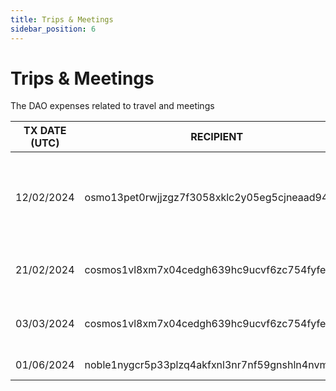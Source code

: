 ```yaml
---
title: Trips & Meetings
sidebar_position: 6
---
```


# Trips & Meetings

The DAO expenses related to travel and meetings

| TX DATE (UTC) | RECIPIENT                                 | AMOUNT | DESCRIPTION | TX DETAILS
|---------------|-------------------------------------------|--------|-------------|-----------
| 12/02/2024 | osmo13pet0rwjjzgz7f3058xklc2y05eg5cjneaad94 | 7,365 OSMO | London & Denver meeting: 5x flights, hotel nights, trains, uber and sundries  | [🔎](https://www.mintscan.io/osmosis/txs/A87750B8DC5F5339471FEB3E3182FA25BCEEBC4F7A6B986837B460E73BB16D8D?height=13758124)
| 21/02/2024 | cosmos1vl8xm7x04cedgh639hc9ucvf6zc754fyfewhef | 125.280461 ATOM | Additional costs for Denver meeting  | [🔎](https://www.mintscan.io/cosmos/txs/A1A75AD7B4D20508E7B4F80126D3EED82D736758C04955FD7C03A52D86ACA64B?height=19253496)
| 03/03/2024 | cosmos1vl8xm7x04cedgh639hc9ucvf6zc754fyfewhef | 45.797698 ATOM | Additional flight for Denver meeting  | [🔎](https://www.mintscan.io/cosmos/txs/AF9D1FE239173D75A30A61DEDE48DFB58294D0DF0C0269FC1E4B7588A7A65EFD?height=19406723)
| 01/06/2024 | noble1nygcr5p33plzq4akfxnl3nr7nf59gnshln4nvm | 1150 USDC | Flights Cosmoverse  | [🔎](https://www.mintscan.io/osmosis/tx/811DA44B2E082F67AA766A73387F11DF207323FEABE0DAF410BB2CE16C8C63A3?height=16300708)